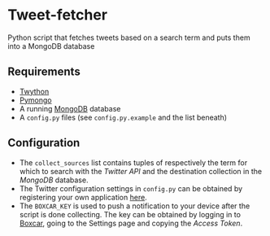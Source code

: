 # Tweet-fetcher
Python script that fetches tweets based on a search term and puts them into a MongoDB database

## Requirements
* [Twython](https://github.com/ryanmcgrath/twython)
* [Pymongo](https://api.mongodb.org/python/current/)
* A running [MongoDB](https://www.mongodb.org/) database
* A `config.py` files (see `config.py.example` and the list beneath)

## Configuration
* The `collect_sources` list contains tuples of respectively the term for which to search with the _Twitter API_ and the destination collection in the _MongoDB_ database.
* The Twitter configuration settings in `config.py` can be obtained by registering your own application [here](https://apps.twitter.com/).
* The `BOXCAR_KEY` is used to push a notification to your device after the script is done collecting. The key can be obtained by logging in to [Boxcar](https://boxcar.io/client), going to the Settings page and copying the _Access Token_.
